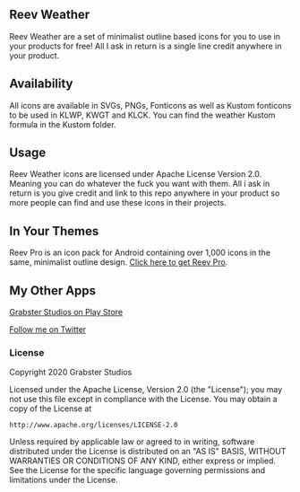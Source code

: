 ## Reev Weather

Reev Weather are a set of minimalist outline based icons for you to use in your products for free! All I ask in return is a single line credit anywhere in your product.

## Availability

All icons are available in SVGs, PNGs, Fonticons as well as Kustom fonticons to be used in KLWP, KWGT and KLCK. You can find the weather Kustom formula in the Kustom folder.

## Usage

Reev Weather icons are licensed under Apache License Version 2.0. Meaning you can do whatever the fuck you want with them. All i ask in return is you give credit and link to this repo anywhere in your product so more people can find and use these icons in their projects.

## In Your Themes

Reev Pro is an icon pack for Android containing over 1,000 icons in the same, minimalist outline design. [Click here to get Reev Pro](https://play.google.com/store/apps/details?id=com.reevpro.grabsterstudios).

## My Other Apps

[Grabster Studios on Play Store](https://play.google.com/store/apps/dev?id=5292302577722645992)

[Follow me on Twitter](http://twitter.com/grabstertv)



### License

Copyright 2020 Grabster Studios

Licensed under the Apache License, Version 2.0 (the "License");
you may not use this file except in compliance with the License.
You may obtain a copy of the License at

    http://www.apache.org/licenses/LICENSE-2.0

Unless required by applicable law or agreed to in writing, software
distributed under the License is distributed on an "AS IS" BASIS,
WITHOUT WARRANTIES OR CONDITIONS OF ANY KIND, either express or implied.
See the License for the specific language governing permissions and
limitations under the License.
